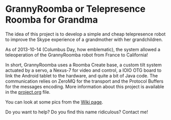 GrannyRoomba or Telepresence Roomba for Grandma
===============================================

The idea of this project is to develop a simple and cheap telepresence robot to improve the Skype experience of a grandmother with her grandchildren.

As of 2013-10-14 (Columbus Day, how emblematic), the system allowed a teleoperation of the GrannyRoomba robot from France to California!

In short, GrannyRoomba uses a Roomba Create base, a custom tilt system actuated by a servo,
a Nexus-7 for video and control, a IOIO OTG board to link the Android tablet to the hardware,
and quite a bit of Java code. The communication relies on ZeroMQ for the transport and the 
Protocol Buffers for the messages encoding.
More information about this project is available in the [project.org](https://github.com/flupes/GrannyRoomba/blob/master/project.org) file.

You can look at some pics from the [Wiki page](https://github.com/flupes/GrannyRoomba/wiki/GrannyRoomba-Wiki-Home).

Do you want to help? Do you find this name ridiculous? Contact me!


